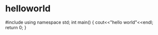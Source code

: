 # helloworld
#include <isotream>
using namespace std;
int main()
{
 cout<<"hello world"<<endl;
 return 0;
}
